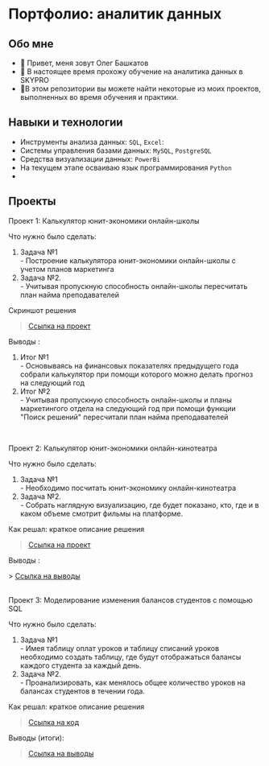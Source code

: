 # Портфолио: аналитик данных

## Обо мне 
- 👋 Привет, меня зовут Олег Башкатов
- 👀 В настоящее время прохожу обучение на аналитика данных в SKYPRO
- 🌱В этом репозитории вы можете найти некоторые из моих проектов, выполненных во время обучения и практики.

## Навыки и технологии
- Инструменты анализа данных: ``SQL``, ``Excel``:  
- Системы управления базами данных: ``MySQL``, ``PostgreSQL``
- Средства визуализации данных: ``PowerBi``
- На текущем этапе осваиваю язык программирования ``Python``
- 
## Проекты
<p> Проект 1: Калькулятор юнит-экономики онлайн-школы</p>
<p>Что нужно было сделать:<p>
<ol>
  <li>Задача №1</li>
  - Построение  калькулятора юнит-экономики онлайн-школы с учетом планов маркетинга
  <li>Задача №2.</li>
  - Учитывая пропускную способность онлайн-школы пересчитать план найма преподавателей
</ol>

<p>Скриншот решения<p>

> <a href="https://docs.google.com/spreadsheets/d/1eSe_g1kU--1-6QfJSIkjgfJ1PsbO351cDAzFL9npmH8/edit?usp=sharing">Ссылка на проект</a>
  

<p>Выводы :<p>
<ol>
  <li>Итог №1</li>
   - Основываясь на финансовых показателях предыдущего года собрали калькулятор при помощи которого можно делать прогноз на следующий год
  <li>Итог №2</li>
  - Учитывая пропускную способность онлайн-школы и планы маркетингого отдела на следующий год при помощи функции "Поиск решений" пересчитали план найма преподавателей
</ol>
<br> 

<p> Проект 2: Калькулятор юнит-экономики онлайн-кинотеатра</p>
<p>Что нужно было сделать:<p>
<ol>
  <li>Задача №1</li>
  - Необходимо посчитать юнит-экономику онлайн-кинотеатра
  <li>Задача №2.</li>
  - Собрать наглядную визуализацию, где будет показано, кто, где и в каком объеме смотрит фильмы на платформе.
</ol>

<p>Как решал: краткое описание решения <p>

> <a href="https://docs.google.com/spreadsheets/d/1faoU-I8crF_33r8Vd4oX9lxuOqsyJz3V-qFrgowx6fA/edit#gid=796440143">Ссылка на проект</a>

 
<p>Выводы :<p>
> <a href="https://docs.google.com/presentation/d/1NLZRJb_ZqqIgyRUaEF9IS7St3rtCJjBVz8GnPdOkTNQ/edit#slide=id.p">Ссылка на выводы</a>
<br> 
  <br> 
<p> Проект 3: Моделирование изменения балансов студентов с помощью SQL</p>
<p>Что нужно было сделать:<p>
<ol>
  <li>Задача №1</li>
  - Имея таблицу оплат уроков и таблицу списаний уроков необходимо создать таблицу, где будут отображаться балансы каждого студента за каждый день.
  <li>Задача №2.</li>
  - Проанализировать, как менялось общее количество уроков на балансах студентов в течении года.
</ol>

<p>Как решал: краткое описание решения <p>
  
> <a href="https://docs.google.com/document/d/1RBE7FfkjS4P7Hw_y9jypUiQ_ctDNlHcjtYwCaN40cWk/edit?usp=sharing">Ссылка на код</a>


  <p>Выводы (итоги):<p>

> <a href="https://docs.google.com/document/d/13cN-tyDYZstcqd-Uo2q4OhNWbbQ36g4Wl6GTVchzUW4/edit">Ссылка на выводы</a>
<br> 
<!---
Oleg179/Oleg179 is a ✨ special ✨ repository because its `README.md` (this file) appears on your GitHub profile.
You can click the Preview link to take a look at your changes.
--->
